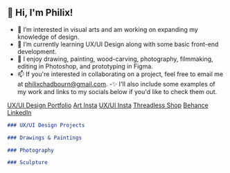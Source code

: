 ## 👋 Hi, I'm Philix!

- 👀 I’m interested in visual arts and am working on expanding my knowledge of design.
- 🌱 I’m currently learning UX/UI Design along with some basic front-end development.
- 💞️ I enjoy drawing, painting, wood-carving, photography, filmmaking, editing in Photoshop, and prototyping in Figma.
- 📫 If you're interested in collaborating on a project, feel free to email me at philixchadbourn@gmail.com.
-✨ I'll also include some examples of my work and links to my socials below if you'd like to check them out.


[UX/UI Design Portfolio](docs/UX_UI_HW_17.md)    [Art Insta](https://www.instagram.com/phichadbourn/)    [UX/UI Insta](https://www.instagram.com/philixuxui/)    [Threadless Shop](https://philix.threadless.com/)    [Behance](https://www.behance.net/philixchadbourn)    [LinkedIn](https://www.linkedin.com/in/philix-chadbourn-97939893)


```markdown
### UX/UI Design Projects


```


```markdown
### Drawings & Paintings


```


```markdown
### Photography


```


```markdown
### Sculpture


```


